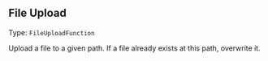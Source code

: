 

##  File Upload 

Type: `FileUploadFunction`

Upload a file to a given path. If a file already exists at this path, overwrite it.






